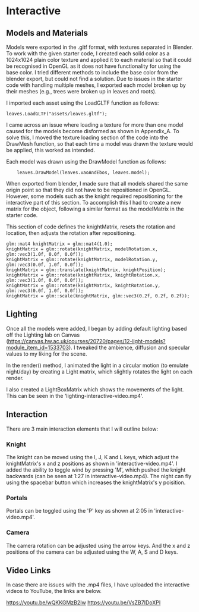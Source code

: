 # Interactive

## Models and Materials

Models were exported in the .gltf format, with textures separated in Blender. To work with the given starter code, I created each solid color as a 1024x1024 plain color texture and applied it to each material so that it could be recognised in OpenGL as it does not have functionality for using the base color. I tried different methods to include the base color from the blender export, but could not find a solution. Due to issues in the starter code with handling multiple meshes, I exported each model broken up by their meshes (e.g., trees were broken up in leaves and roots).

I imported each asset using the LoadGLTF function as follows:

```
leaves.LoadGLTF("assets/leaves.gltf");
```

I came across an issue where loading a texture for more than one model caused for the models become disformed as shown in Appendix_A. To solve this, I moved the texture loading section of the code into the DrawMesh function, so that each time a model was drawn the texture would be applied, this worked as intended.

Each model was drawn using the DrawModel function as follows:

```
	leaves.DrawModel(leaves.vaoAndEbos, leaves.model);
```

When exported from blender, I made sure that all models shared the same origin point so that they did not have to be repositioned in OpenGL. However, some models such as the knight required repositioning for the interactive part of this section. To accomplish this I had to create a new matrix for the object, following a similar format as the modelMatrix in the starter code.

This section of code defines the knightMatrix, resets the rotation and location, then adjusts the rotation after repositioning.

```
glm::mat4 knightMatrix = glm::mat4(1.0);
knightMatrix = glm::rotate(knightMatrix, modelRotation.x, glm::vec3(1.0f, 0.0f, 0.0f));
knightMatrix = glm::rotate(knightMatrix, modelRotation.y, glm::vec3(0.0f, 1.0f, 0.0f));
knightMatrix = glm::translate(knightMatrix, knightPosition);
knightMatrix = glm::rotate(knightMatrix, knightRotation.x, glm::vec3(1.0f, 0.0f, 0.0f));
knightMatrix = glm::rotate(knightMatrix, knightRotation.y, glm::vec3(0.0f, 1.0f, 0.0f));
knightMatrix = glm::scale(knightMatrix, glm::vec3(0.2f, 0.2f, 0.2f));
```

## Lighting

Once all the models were added, I began by adding default lighting based off the Lighting lab on Canvas (https://canvas.hw.ac.uk/courses/20720/pages/12-light-models?module_item_id=1533703). I tweaked the ambience, diffusion and specular values to my liking for the scene.

In the render() method, I animated the light in a circular motion (to emulate night/day) by creating a Light matrix, which slightly rotates the light on each render.

I also created a LightBoxMatrix which shows the movements of the light. This can be seen in the 'lighting-interactive-video.mp4'.

## Interaction

There are 3 main interaction elements that I will outline below:

### Knight

The knight can be moved using the I, J, K and L keys, which adjust the knightMatrix's x and z positions as shown in 'interactive-video.mp4'. I added the ability to toggle wind by pressing 'M', which pushed the knight backwards (can be seen at 1:27 in interactive-video.mp4). The night can fly using the spacebar button which increases the knightMatrix's y poisition.

### Portals

Portals can be toggled using the 'P' key as shown at 2:05 in 'interactive-video.mp4'.

### Camera

The camera rotation can be adjusted using the arrow keys. And the x and z positions of the camera can be adjusted using the W, A, S and D keys.

## Video Links

In case there are issues with the .mp4 files, I have uploaded the interactive videos to YouTube, the links are below.

https://youtu.be/wQKKGMzB2Iw
https://youtu.be/VsZB7IDoXPI
